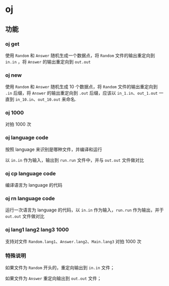 # oj

## 功能

### oj get

使用 `Random` 和 `Answer` 随机生成一个数据点，将 `Random` 文件的输出重定向到 `in.in` ，将 `Answer` 的输出重定向到 `out.out`

### oj new

使用 `Random` 和 `Answer` 随机生成 10 个数据点，将 `Random` 文件的输出重定向到 `.in` 后缀，将 `Answer` 的输出重定向到 `.out` 后缀，应该以 `in_1.in`、`out_1.out` 一直到 `in_10.in`、`out_10.out` 来命名.

### oj 1000

对拍 1000 次

### oj language code

按照 language 来识别是哪种文件，并编译和运行

以 `in.in` 作为输入，输出到 `run.run` 文件中，并与 `out.out` 文件做对比

### oj cp language code

编译语言为 language 的代码

### oj rn language code

运行一次语言为 language 的代码，以 `in.in` 作为输入，`run.run` 作为输出，并于 `out.out` 文件做对比

### oj lang1 lang2 lang3 1000

支持对文件 `Random.lang1`、`Answer.lang2`、`Main.lang3` 对拍 1000 次

### 特殊说明

如果文件为 `Random` 开头的，重定向输出到 `in.in` 文件；

如果文件为 `Answer` 重定向输出到 `out.out` 文件；


